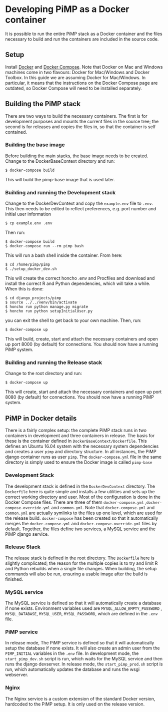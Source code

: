 Developing PiMP as a Docker container
=====================================

It is possible to run the entire PiMP stack as a Docker container and the
files necessary to build and run the containers are included in the
source code.

Setup
-----
Install [Docker](https://www.docker.com/products/overview) and
[Docker Compose](https://docs.docker.com/compose/). Note that Docker on Mac
and Windows machines come in two flavours: Docker for Mac/Windows and Docker
Toolbox. In this guide we are assuming Docker for Mac/Windows. In particular,
it means that the instructions on the Docker Compose page are outdated, so
Docker Compose will need to be installed separately.

Building the PiMP stack
-----------------------
There are two ways to build the necessary containers. The first is for
development purposes and mounts the current files in the source tree; the
second is for releases and copies the files in, so that the container is
self contained.

### Building the base image ###
Before building the main stacks, the base image needs to be created. Change
to the DockerBaseContext directory and run:

    $ docker-compose build

This will build the pimp-base image that is used later.

### Building and running the Development stack ###
Change to the DockerDevContext and copy the ```example.env``` file to ```.env```.
This then needs to be edited to reflect preferences, e.g. port number and
initial user information

    $ cp example.env .env

Then run:

    $ docker-compose build
    $ docker-compose run --rm pimp bash

This will run a bash shell inside the container. From here:

    $ cd /home/pimp/pimp
    $ ./setup_docker_dev.sh

This will create the correct honcho .env and Procfiles and download
and install the correct R and Python dependencies, which will take a while.
When this is done:

    $ cd django_projects/pimp
    $ source ../../venv/bin/activate
    $ honcho run python manage.py migrate
    $ honcho run python setupInitialUser.py

you can exit the shell to get back to your own machine.
Then, run:

    $ docker-compose up

This will build, create, start and attach the necessary containers and open
up port 8000 (by default) for connections. You should now have a running
PiMP system.

### Building and running the Release stack ###
Change to the root directory and run:

    $ docker-compose up

This will create, start and attach the necessary containers and open
up port 8080 (by default) for connections. You should now have a running
PiMP system.

PiMP in Docker details
----------------------
There is a fairly complex setup: the complete PiMP stack runs in two containers
in development and three containers in release. The basis for these is the
container defined in ```DockerBaseContext/Dockerfile```. This defines an
Ubuntu 16.04 system with the necessary system dependencies and creates a
user ```pimp``` and directory structure. In all instances, the PiMP django
container runs as user ```pimp```. The ```docker-compose.yml``` file in the
same directory is simply used to ensure the Docker image is
called ```pimp-base```

### Development Stack ###
The development stack is defined in the ```DockerDevContext``` directory.
The ```Dockerfile``` here is quite simple and installs a few utilities and sets
up the correct working directory and user. Most of the configuration is done
in the Docker Compose files. There are three of them ```docker-compose.yml```
,```docker-compose.override.yml``` and ```common.yml```. Note
that ```docker-compose.yml``` and ```common.yml``` are actually symlinks to the
files up one level, which are used for the release build. ```docker-compose```
has been created so that it automatically merges the ```docker-compose.yml```
and ```docker-compose.override.yml``` files by default. Together, the files
define two services, a MySQL service and the PiMP django service.

### Release Stack ###
The release stack is defined in the root directory. The ```Dockerfile``` here
is slightly complicated; the reason for the multiple copies is to try
and limit R and Python rebuilds when a single file changes. When building,
the setup commands will also be run, ensuring a usable image after the build
is finished.

### MySQL service ###
The MySQL service is defined so that it will automatically create a database
if none exists. Environment variables used are ```MYSQL_ALLOW_EMPTY_PASSWORD```
, ```MYSQL_DATABASE```, ```MYSQL_USER```, ```MYSQL_PASSWORD```, which are
defined in the ```.env``` file.

### PiMP service ###
In release mode, The PiMP service is defined so that it will automatically
setup the database if none exists. It will also create an admin user from
the ```PIMP_INITIAL``` variables in the ```.env``` file. In development mode,
the ```start_pimp_dev.sh``` script is run, which waits for the MySQL service
and then runs the django devserver. In release mode,
the ```start_pimp_prod.sh``` script is run, which automatically updates the
database and runs the wsgi webserver.

### Nginx ###
The Nginx service is a custom extension of the standard Docker version,
hardcoded to the PiMP setup. It is only used on the release version.
